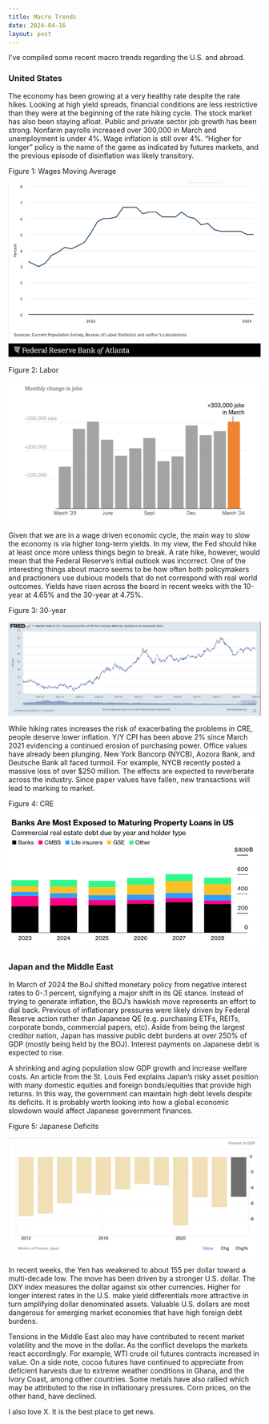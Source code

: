```yaml
---
title: Macro Trends
date: 2024-04-16
layout: post
---
```


I've compiled some recent macro trends regarding the U.S. and abroad.

### United States

The economy has been growing at a very healthy rate despite the rate hikes. 
Looking at high yield spreads, financial conditions are less restrictive than they were at the beginning of the rate hiking cycle. 
The stock market has also been staying afloat. Public and private sector job growth has been strong. 
Nonfarm payrolls increased over 300,000 in March and unemployment is under 4%. 
Wage inflation is still over 4%. 
“Higher for longer” policy is the name of the game as indicated by futures markets, and the previous episode of disinflation was likely transitory.

Figure 1: Wages Moving Average

![wages](/assets/images/wagesMA.png)

Figure 2: Labor

![labor](/assets/images/marlabor.png)

Given that we are in a wage driven economic cycle, the main way to slow the economy is via higher long-term yields. 
In my view, the Fed should hike at least once more unless things begin to break. 
A rate hike, however, would mean that the Federal Reserve’s initial outlook was incorrect. 
One of the interesting things about macro seems to be how often both policymakers and practioners use dubious models that do not correspond with real world outcomes. 
Yields have risen across the board in recent weeks with the 10-year at 4.65% and the 30-year at 4.75%. 

Figure 3: 30-year

![30year](/assets/images/30yearyield.png)

While hiking rates increases the risk of exacerbating the problems in CRE, people deserve lower inflation. 
Y/Y CPI has been above 2% since March 2021 evidencing a continued erosion of purchasing power. 
Office values have already been plunging. New York Bancorp (NYCB), Aozora Bank, and Deutsche Bank all faced turmoil. 
For example, NYCB recently posted a massive loss of over $250 million. 
The effects are expected to reverberate across the industry. 
Since paper values have fallen, new transactions will lead to marking to market. 

Figure 4: CRE

![cre](/assets/images/credebt.png)

### Japan and the Middle East

In March of 2024 the BoJ shifted monetary policy from negative interest rates to 0-.1 percent, signifying a major shift in its QE stance. 
Instead of trying to generate inflation, the BOJ’s hawkish move represents an effort to dial back. 
Previous of inflationary pressures were likely driven by Federal Reserve action rather than Japanese QE (e.g. purchasing ETFs, REITs, corporate bonds, commercial papers, etc). 
Aside from being the largest creditor nation, Japan has massive public debt burdens at over 250% of GDP (mostly being held by the BOJ). 
Interest payments on Japanese debt is expected to rise. 

A shrinking and aging population slow GDP growth and increase welfare costs. 
An article from the St. Louis Fed explains Japan’s risky asset position with many domestic equities and foreign bonds/equities that provide high returns. 
In this way, the government can maintain high debt levels despite its deficits. 
It is probably worth looking into how a global economic slowdown would affect Japanese government finances. 

Figure 5: Japanese Deficits

![JapanDeficits](/assets/images/JapanDeficits.png)

In recent weeks, the Yen has weakened to about 155 per dollar toward a multi-decade low. 
The move has been driven by a stronger U.S. dollar. The DXY index measures the dollar against six other currencies. 
Higher for longer interest rates in the U.S. make yield differentials more attractive in turn amplifying dollar denominated assets. 
Valuable U.S. dollars are most dangerous for emerging market economies that have high foreign debt burdens.

Tensions in the Middle East also may have contributed to recent market volatility and the move in the dollar. 
As the conflict develops the markets react accordingly. 
For example, WTI crude oil futures contracts increased in value. 
On a side note, cocoa futures have continued to appreciate from deficient harvests due to extreme weather conditions in Ghana, and the Ivory Coast, among other countries. 
Some metals have also rallied which may be attributed to the rise in inflationary pressures. 
Corn prices, on the other hand, have declined.

I also love X. It is the best place to get news.

